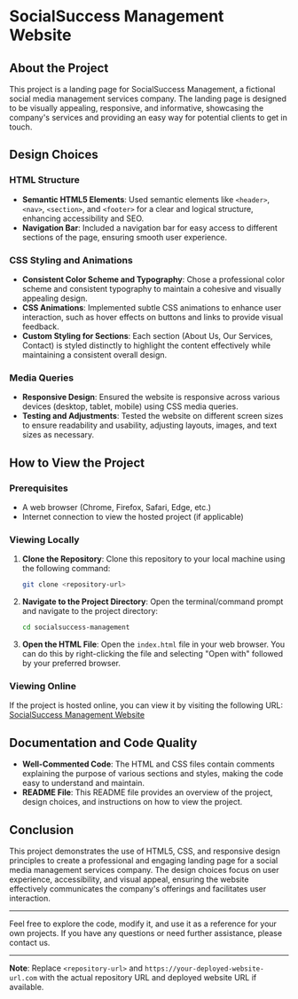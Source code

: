 # SocialSuccess Management Website

## About the Project
This project is a landing page for SocialSuccess Management, a fictional social media management services company. The landing page is designed to be visually appealing, responsive, and informative, showcasing the company's services and providing an easy way for potential clients to get in touch.

## Design Choices

### HTML Structure
- **Semantic HTML5 Elements**: Used semantic elements like `<header>`, `<nav>`, `<section>`, and `<footer>` for a clear and logical structure, enhancing accessibility and SEO.
- **Navigation Bar**: Included a navigation bar for easy access to different sections of the page, ensuring smooth user experience.

### CSS Styling and Animations
- **Consistent Color Scheme and Typography**: Chose a professional color scheme and consistent typography to maintain a cohesive and visually appealing design.
- **CSS Animations**: Implemented subtle CSS animations to enhance user interaction, such as hover effects on buttons and links to provide visual feedback.
- **Custom Styling for Sections**: Each section (About Us, Our Services, Contact) is styled distinctly to highlight the content effectively while maintaining a consistent overall design.

### Media Queries
- **Responsive Design**: Ensured the website is responsive across various devices (desktop, tablet, mobile) using CSS media queries.
- **Testing and Adjustments**: Tested the website on different screen sizes to ensure readability and usability, adjusting layouts, images, and text sizes as necessary.

## How to View the Project

### Prerequisites
- A web browser (Chrome, Firefox, Safari, Edge, etc.)
- Internet connection to view the hosted project (if applicable)

### Viewing Locally
1. **Clone the Repository**: Clone this repository to your local machine using the following command:
    ```sh
    git clone <repository-url>
    ```
2. **Navigate to the Project Directory**: Open the terminal/command prompt and navigate to the project directory:
    ```sh
    cd socialsuccess-management
    ```
3. **Open the HTML File**: Open the `index.html` file in your web browser. You can do this by right-clicking the file and selecting "Open with" followed by your preferred browser.

### Viewing Online
If the project is hosted online, you can view it by visiting the following URL:
[SocialSuccess Management Website](https://your-deployed-website-url.com)

## Documentation and Code Quality
- **Well-Commented Code**: The HTML and CSS files contain comments explaining the purpose of various sections and styles, making the code easy to understand and maintain.
- **README File**: This README file provides an overview of the project, design choices, and instructions on how to view the project.

## Conclusion
This project demonstrates the use of HTML5, CSS, and responsive design principles to create a professional and engaging landing page for a social media management services company. The design choices focus on user experience, accessibility, and visual appeal, ensuring the website effectively communicates the company's offerings and facilitates user interaction.

---

Feel free to explore the code, modify it, and use it as a reference for your own projects. If you have any questions or need further assistance, please contact us.

---

**Note**: Replace `<repository-url>` and `https://your-deployed-website-url.com` with the actual repository URL and deployed website URL if available.
